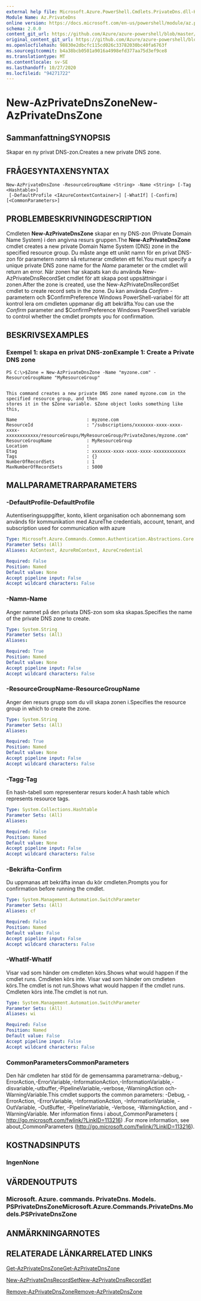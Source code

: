 ```yaml
---
external help file: Microsoft.Azure.PowerShell.Cmdlets.PrivateDns.dll-Help.xml
Module Name: Az.PrivateDns
online version: https://docs.microsoft.com/en-us/powershell/module/az.privatedns/new-azprivatednszone
schema: 2.0.0
content_git_url: https://github.com/Azure/azure-powershell/blob/master/src/PrivateDns/PrivateDns/help/New-AzPrivateDnsZone.md
original_content_git_url: https://github.com/Azure/azure-powershell/blob/master/src/PrivateDns/PrivateDns/help/New-AzPrivateDnsZone.md
ms.openlocfilehash: 98830e2dbcfc115cd026c33782030bc40fa6763f
ms.sourcegitcommit: b4a38bcb0501a9016a4998efd377aa75d3ef9ce8
ms.translationtype: MT
ms.contentlocale: sv-SE
ms.lasthandoff: 10/27/2020
ms.locfileid: "94271722"
---
```

# <span data-ttu-id="5f528-101">New-AzPrivateDnsZone</span><span class="sxs-lookup"><span data-stu-id="5f528-101">New-AzPrivateDnsZone</span></span>

## <span data-ttu-id="5f528-102">Sammanfattning</span><span class="sxs-lookup"><span data-stu-id="5f528-102">SYNOPSIS</span></span>
<span data-ttu-id="5f528-103">Skapar en ny privat DNS-zon.</span><span class="sxs-lookup"><span data-stu-id="5f528-103">Creates a new private DNS zone.</span></span>

## <span data-ttu-id="5f528-104">FRÅGESYNTAXEN</span><span class="sxs-lookup"><span data-stu-id="5f528-104">SYNTAX</span></span>

```
New-AzPrivateDnsZone -ResourceGroupName <String> -Name <String> [-Tag <Hashtable>]
 [-DefaultProfile <IAzureContextContainer>] [-WhatIf] [-Confirm] [<CommonParameters>]
```

## <span data-ttu-id="5f528-105">PROBLEMBESKRIVNING</span><span class="sxs-lookup"><span data-stu-id="5f528-105">DESCRIPTION</span></span>
<span data-ttu-id="5f528-106">Cmdleten **New-AzPrivateDnsZone** skapar en ny DNS-zon (Private Domain Name System) i den angivna resurs gruppen.</span><span class="sxs-lookup"><span data-stu-id="5f528-106">The **New-AzPrivateDnsZone** cmdlet creates a new private Domain Name System (DNS) zone in the specified resource group.</span></span> <span data-ttu-id="5f528-107">Du måste ange ett unikt namn för en privat DNS-zon för parametern *namn* så returnerar cmdleten ett fel.</span><span class="sxs-lookup"><span data-stu-id="5f528-107">You must specify a unique private DNS zone name for the *Name* parameter or the cmdlet will return an error.</span></span> <span data-ttu-id="5f528-108">När zonen har skapats kan du använda New-AzPrivateDnsRecordSet cmdlet för att skapa post uppsättningar i zonen.</span><span class="sxs-lookup"><span data-stu-id="5f528-108">After the zone is created, use the New-AzPrivateDnsRecordSet cmdlet to create record sets in the zone.</span></span>
<span data-ttu-id="5f528-109">Du kan använda *Confirm* -parametern och $ConfirmPreference Windows PowerShell-variabel för att kontrol lera om cmdleten uppmanar dig att bekräfta.</span><span class="sxs-lookup"><span data-stu-id="5f528-109">You can use the *Confirm* parameter and $ConfirmPreference Windows PowerShell variable to control whether the cmdlet prompts you for confirmation.</span></span>

## <span data-ttu-id="5f528-110">BESKRIVS</span><span class="sxs-lookup"><span data-stu-id="5f528-110">EXAMPLES</span></span>

### <span data-ttu-id="5f528-111">Exempel 1: skapa en privat DNS-zon</span><span class="sxs-lookup"><span data-stu-id="5f528-111">Example 1: Create a Private DNS zone</span></span>
```
PS C:\>$Zone = New-AzPrivateDnsZone -Name "myzone.com" -ResourceGroupName "MyResourceGroup"


This command creates a new private DNS zone named myzone.com in the specified resource group, and then
stores it in the $Zone variable. $Zone object looks something like this,

Name                          : myzone.com
ResourceId                    : "/subscriptions/xxxxxxx-xxxx-xxxx-xxxx-xxxxxxxxxxxx/resourceGroups/MyResourceGroup/PrivateZones/myzone.com"
ResourceGroupName             : MyResourceGroup
Location                      : 
Etag                          : xxxxxxx-xxxx-xxxx-xxxx-xxxxxxxxxxxx
Tags                          : {}
NumberOfRecordSets            : 1
MaxNumberOfRecordSets         : 5000
```

## <span data-ttu-id="5f528-112">MALLPARAMETRAR</span><span class="sxs-lookup"><span data-stu-id="5f528-112">PARAMETERS</span></span>

### <span data-ttu-id="5f528-113">-DefaultProfile</span><span class="sxs-lookup"><span data-stu-id="5f528-113">-DefaultProfile</span></span>
<span data-ttu-id="5f528-114">Autentiseringsuppgifter, konto, klient organisation och abonnemang som används för kommunikation med Azure</span><span class="sxs-lookup"><span data-stu-id="5f528-114">The credentials, account, tenant, and subscription used for communication with azure</span></span>

```yaml
Type: Microsoft.Azure.Commands.Common.Authentication.Abstractions.Core.IAzureContextContainer
Parameter Sets: (All)
Aliases: AzContext, AzureRmContext, AzureCredential

Required: False
Position: Named
Default value: None
Accept pipeline input: False
Accept wildcard characters: False
```

### <span data-ttu-id="5f528-115">-Namn</span><span class="sxs-lookup"><span data-stu-id="5f528-115">-Name</span></span>
<span data-ttu-id="5f528-116">Anger namnet på den privata DNS-zon som ska skapas.</span><span class="sxs-lookup"><span data-stu-id="5f528-116">Specifies the name of the private DNS zone to create.</span></span>

```yaml
Type: System.String
Parameter Sets: (All)
Aliases:

Required: True
Position: Named
Default value: None
Accept pipeline input: False
Accept wildcard characters: False
```

### <span data-ttu-id="5f528-117">-ResourceGroupName</span><span class="sxs-lookup"><span data-stu-id="5f528-117">-ResourceGroupName</span></span>
<span data-ttu-id="5f528-118">Anger den resurs grupp som du vill skapa zonen i.</span><span class="sxs-lookup"><span data-stu-id="5f528-118">Specifies the resource group in which to create the zone.</span></span>

```yaml
Type: System.String
Parameter Sets: (All)
Aliases:

Required: True
Position: Named
Default value: None
Accept pipeline input: False
Accept wildcard characters: False
```

### <span data-ttu-id="5f528-119">-Tagg</span><span class="sxs-lookup"><span data-stu-id="5f528-119">-Tag</span></span>
<span data-ttu-id="5f528-120">En hash-tabell som representerar resurs koder.</span><span class="sxs-lookup"><span data-stu-id="5f528-120">A hash table which represents resource tags.</span></span>

```yaml
Type: System.Collections.Hashtable
Parameter Sets: (All)
Aliases:

Required: False
Position: Named
Default value: None
Accept pipeline input: False
Accept wildcard characters: False
```

### <span data-ttu-id="5f528-121">-Bekräfta</span><span class="sxs-lookup"><span data-stu-id="5f528-121">-Confirm</span></span>
<span data-ttu-id="5f528-122">Du uppmanas att bekräfta innan du kör cmdleten.</span><span class="sxs-lookup"><span data-stu-id="5f528-122">Prompts you for confirmation before running the cmdlet.</span></span>

```yaml
Type: System.Management.Automation.SwitchParameter
Parameter Sets: (All)
Aliases: cf

Required: False
Position: Named
Default value: False
Accept pipeline input: False
Accept wildcard characters: False
```

### <span data-ttu-id="5f528-123">-WhatIf</span><span class="sxs-lookup"><span data-stu-id="5f528-123">-WhatIf</span></span>
<span data-ttu-id="5f528-124">Visar vad som händer om cmdleten körs.</span><span class="sxs-lookup"><span data-stu-id="5f528-124">Shows what would happen if the cmdlet runs.</span></span> <span data-ttu-id="5f528-125">Cmdleten körs inte. Visar vad som händer om cmdleten körs.</span><span class="sxs-lookup"><span data-stu-id="5f528-125">The cmdlet is not run.Shows what would happen if the cmdlet runs.</span></span> <span data-ttu-id="5f528-126">Cmdleten körs inte.</span><span class="sxs-lookup"><span data-stu-id="5f528-126">The cmdlet is not run.</span></span>

```yaml
Type: System.Management.Automation.SwitchParameter
Parameter Sets: (All)
Aliases: wi

Required: False
Position: Named
Default value: False
Accept pipeline input: False
Accept wildcard characters: False
```

### <span data-ttu-id="5f528-127">CommonParameters</span><span class="sxs-lookup"><span data-stu-id="5f528-127">CommonParameters</span></span>
<span data-ttu-id="5f528-128">Den här cmdleten har stöd för de gemensamma parametrarna:-debug,-ErrorAction,-ErrorVariable,-InformationAction,-InformationVariable,-disvariable,-utbuffer,-PipelineVariable,-verbose,-WarningAction och-WarningVariable.</span><span class="sxs-lookup"><span data-stu-id="5f528-128">This cmdlet supports the common parameters: -Debug, -ErrorAction, -ErrorVariable, -InformationAction, -InformationVariable, -OutVariable, -OutBuffer, -PipelineVariable, -Verbose, -WarningAction, and -WarningVariable.</span></span> <span data-ttu-id="5f528-129">Mer information finns i about_CommonParameters ( http://go.microsoft.com/fwlink/?LinkID=113216) .</span><span class="sxs-lookup"><span data-stu-id="5f528-129">For more information, see about_CommonParameters (http://go.microsoft.com/fwlink/?LinkID=113216).</span></span>

## <span data-ttu-id="5f528-130">KOSTNADS</span><span class="sxs-lookup"><span data-stu-id="5f528-130">INPUTS</span></span>

### <span data-ttu-id="5f528-131">Ingen</span><span class="sxs-lookup"><span data-stu-id="5f528-131">None</span></span>

## <span data-ttu-id="5f528-132">VÄRDEN</span><span class="sxs-lookup"><span data-stu-id="5f528-132">OUTPUTS</span></span>

### <span data-ttu-id="5f528-133">Microsoft. Azure. commands. PrivateDns. Models. PSPrivateDnsZone</span><span class="sxs-lookup"><span data-stu-id="5f528-133">Microsoft.Azure.Commands.PrivateDns.Models.PSPrivateDnsZone</span></span>

## <span data-ttu-id="5f528-134">ANMÄRKNINGAR</span><span class="sxs-lookup"><span data-stu-id="5f528-134">NOTES</span></span>

## <span data-ttu-id="5f528-135">RELATERADE LÄNKAR</span><span class="sxs-lookup"><span data-stu-id="5f528-135">RELATED LINKS</span></span>

[<span data-ttu-id="5f528-136">Get-AzPrivateDnsZone</span><span class="sxs-lookup"><span data-stu-id="5f528-136">Get-AzPrivateDnsZone</span></span>](./Get-AzPrivateDnsZone.md)

[<span data-ttu-id="5f528-137">New-AzPrivateDnsRecordSet</span><span class="sxs-lookup"><span data-stu-id="5f528-137">New-AzPrivateDnsRecordSet</span></span>](./New-AzPrivateDnsRecordSet.md)

[<span data-ttu-id="5f528-138">Remove-AzPrivateDnsZone</span><span class="sxs-lookup"><span data-stu-id="5f528-138">Remove-AzPrivateDnsZone</span></span>](./Remove-AzPrivateDnsZone.md)
